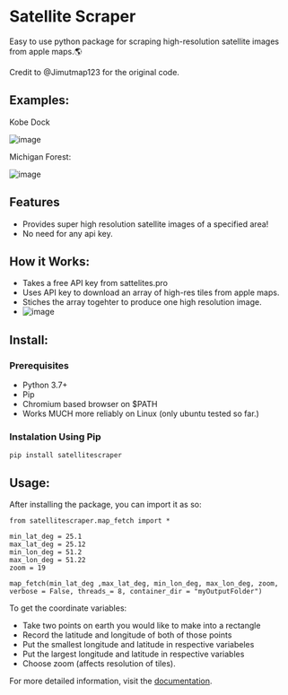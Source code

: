 # Satellite Scraper
Easy to use python package for scraping high-resolution satellite images from apple maps.🌎

Credit to @Jimutmap123 for the original code.

## Examples:
Kobe Dock

![image](https://github.com/user-attachments/assets/64d393be-eeca-42c2-8971-b4920cf3743a)


Michigan Forest:

![image](https://github.com/user-attachments/assets/babadade-fe91-4a98-a63d-ed24cdc6bca7)

## Features
  - Provides super high resolution satellite images of a specified area!
  - No need for any api key.

## How it Works:
  - Takes a free API key from sattelites.pro
  - Uses API key to download an array of high-res tiles from apple maps.
  - Stiches the array togehter to produce one high resolution image.
  - ![image](https://github.com/user-attachments/assets/0a8395b7-cb58-4849-9af2-4a84380f7869)


## Install:

### Prerequisites
- Python 3.7+
- Pip
- Chromium based browser on $PATH
- Works MUCH more reliably on Linux (only ubuntu tested so far.)

### Instalation Using Pip

```
pip install satellitescraper
```

## Usage:

  After installing the package, you can import it as so:
  ```
  from satellitescraper.map_fetch import *

  min_lat_deg = 25.1 
  max_lat_deg = 25.12
  min_lon_deg = 51.2
  max_lon_deg = 51.22
  zoom = 19

  map_fetch(min_lat_deg ,max_lat_deg, min_lon_deg, max_lon_deg, zoom, verbose = False, threads_= 8, container_dir = "myOutputFolder")
  ```
  To get the coordinate variables:
  - Take two points on earth you would like to make into a rectangle
  - Record the latitude and longitude of both of those points
  - Put the smallest longitude and latitude in respective variabeles
  - Put the largest longitude and latitude in respective variables
  - Choose zoom (affects resolution of tiles).

For more detailed information, visit the [documentation](docs/).

